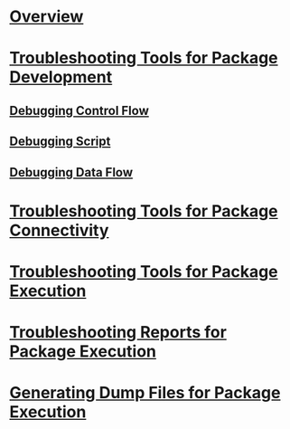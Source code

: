 # [Overview](troubleshoot-integration-services-ssis-packages.md)  
# [Troubleshooting Tools for Package Development](troubleshooting-tools-for-package-development.md)  
## [Debugging Control Flow](debugging-control-flow.md)  
## [Debugging Script](debugging-script.md)  
## [Debugging Data Flow](debugging-data-flow.md)  
# [Troubleshooting Tools for Package Connectivity](troubleshooting-tools-for-package-connectivity.md)  
# [Troubleshooting Tools for Package Execution](troubleshooting-tools-for-package-execution.md)  
# [Troubleshooting Reports for Package Execution](troubleshooting-reports-for-package-execution.md)  
# [Generating Dump Files for Package Execution](generating-dump-files-for-package-execution.md)  
